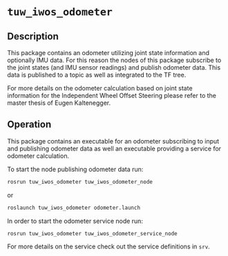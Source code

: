 # `tuw_iwos_odometer`

## Description
This package contains an odometer utilizing joint state information and optionally IMU data.
For this reason the nodes of this package subscribe to the joint states (and IMU sensor readings) and publish odometer data.
This data is published to a topic as well as integrated to the TF tree.

For more details on the odometer calculation based on joint state information for the Independent Wheel Offset Steering please refer to the master thesis of Eugen Kaltenegger.

## Operation
This package contains an executable for an odometer subscribing to input and publishing odometer data as well an executable providing a service for odometer calculation.

To start the node publishing odometer data run:
```bash
rosrun tuw_iwos_odometer tuw_iwos_odometer_node
```
or 
```bash
roslaunch tuw_iwos_odometer odometer.launch
```

In order to start the odometer service node run:
```bash
rosrun tuw_iwos_odometer tuw_iwos_odometer_service_node
```
For more details on the service check out the service definitions in `srv`.